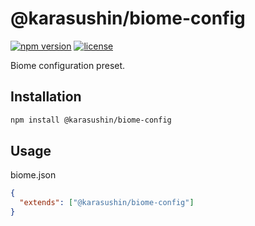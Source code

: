 # @karasushin/biome-config

[![npm version](https://img.shields.io/npm/v/@karasushin/biome-config.svg)](https://www.npmjs.com/package/@karasushin/biome-config)
[![license](https://img.shields.io/npm/l/@karasushin/biome-config.svg)](https://github.com/KarasuShin/biome-config/blob/master/LICENSE)

Biome configuration preset.

## Installation

```bash
npm install @karasushin/biome-config
```

## Usage

biome.json

```json
{
  "extends": ["@karasushin/biome-config"]
}
```
